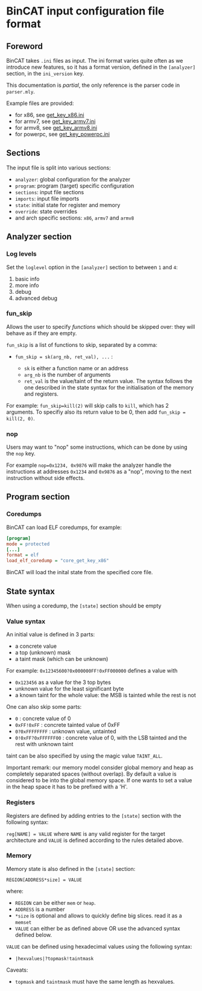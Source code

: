 # BinCAT input configuration file format

## Foreword

BinCAT takes `.ini` files as input. The ini format varies quite often
as we introduce new features, so it has a format version, defined in the
`[analyzer]` section, in the `ini_version` key.

This documentation is *partial*, the only reference is the parser code in
`parser.mly`.

Example files are provided:
* for x86, see [get_key_x86.ini](examples/get_key_x86.ini)
* for armv7, see [get_key_armv7.ini](examples/get_key_armv7.ini)
* for armv8, see [get_key_armv8.ini](examples/get_key_armv8.ini)
* for powerpc, see [get_key_powerpc.ini](examples/get_key_powerpc.ini)

## Sections

The input file is split into various sections:
* `analyzer`: global configuration for the analyzer
* `program`: program (target) specific configuration
* `sections`: input file sections
* `imports`: input file imports
* `state`: initial state for register and memory
* `override`: state overrides
* and arch specific sections: `x86`, `armv7` and `armv8`

## Analyzer section

### Log levels

Set the `loglevel` option in the `[analyzer]` section to between `1` and `4`:
1. basic info
2. more info
3. debug
4. advanced debug

### fun_skip

Allows the user to specify *functions* which should be skipped over:
they will behave as if they are empty.

`fun_skip` is a list of functions to skip, separated by a comma:

* `fun_skip = sk(arg_nb, ret_val), ...` :

  * `sk` is either a function name or an address
  * `arg_nb` is the number of arguments
  * `ret_val` is the value/taint of the return value. The syntax follows the
    one described in the state syntax for the initialisation of the memory and
    registers.

For example: `fun_skip=kill(2)` will skip calls to `kill`, which has 2
arguments. To specifiy also its return value to be 0, then add `fun_skip =
kill(2, 0)`.

### nop

Users may want to "nop" some instructions, which can be done by using the `nop`
key.

For example `nop=0x1234, 0x9876` will make the analyzer handle the
instructions at addresses `0x1234` and `0x9876` as a "nop", moving to the
next instruction without side effects.

## Program section

### Coredumps

BinCAT can load ELF coredumps, for example:

```ini
[program]
mode = protected
[...]
format = elf
load_elf_coredump = "core_get_key_x86"
```

BinCAT will load the inital state from the specified core file.

## State syntax

When using a coredump, the `[state]` section should be empty

### Value syntax

An initial value is defined in 3 parts:

* a concrete value
* a top (unknown) mask
* a taint mask (which can be unknown)

For example: `0x12345600?0x000000FF!0xFF000000` defines a value with
* `0x123456` as a value for the 3 top bytes
* unknown value for the least significant byte
* a known taint for the whole value: the MSB is tainted while the rest is not

One can also skip some parts:

* `0` : concrete value of 0
* `0xFF!0xFF` : concrete tainted value of 0xFF
* `0?0xFFFFFFFF` : unknown value, untainted
* `0!0xFF?0xFFFFFF00` : concrete value of 0, with the LSB tainted and the rest with unknown taint

taint can be also specified by using the magic value `TAINT_ALL`.

Important remark: our memory model consider global memory and
heap as completely separated spaces (without overlap). By default a
value is considered to be into the global memory space. If one wants
to set a value in the heap space it has to be prefixed with a
'H'.

### Registers

Registers are defined by adding entries to the `[state]` section with the
following syntax:

`reg[NAME] = VALUE` where `NAME` is any valid register for the target
architecture and `VALUE` is defined according to the rules detailed above.

### Memory
Memory state is also defined in the `[state]` section:

`REGION[ADDRESS*size] = VALUE`

where:

* `REGION` can be either `mem` or `heap`.
* `ADDRESS` is a number
* `*size` is optional and allows to quickly define big slices. read it as a `memset`
* `VALUE` can either be as defined above OR use the advanced syntax defined below.

`VALUE` can be defined using hexadecimal values using the following syntax:

* `|hexvalues|?topmask!taintmask`

Caveats:
* `topmask` and `taintmask` must have the same length as hexvalues.
